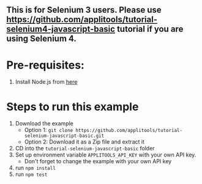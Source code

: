 ## This is for Selenium 3 users. Please use https://github.com/applitools/tutorial-selenium4-javascript-basic tutorial if you are using Selenium 4.

# Pre-requisites:

1. Install Node.js from [here](https://nodejs.org/en/)

# Steps to run this example

1. Download the example
    * Option 1: `git clone https://github.com/applitools/tutorial-selenium-javascript-basic.git`
    * Option 2: Download it as a Zip file and extract it
2. CD into the `tutorial-selenium-javascript-basic` folder
3. Set up environment variable `APPLITOOLS_API_KEY` with your own API key.
    * Don't forget to change the example with your own API key   
4. run `npm install`
5. run `npm test`
